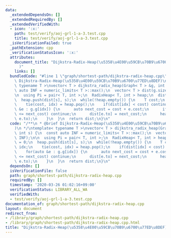 ```yaml
---
data:
  _extendedDependsOn: []
  _extendedRequiredBy: []
  _extendedVerifiedWith:
  - icon: ':x:'
    path: test/verify/aoj-grl-1-a-3.test.cpp
    title: test/verify/aoj-grl-1-a-3.test.cpp
  _isVerificationFailed: true
  _pathExtension: cpp
  _verificationStatusIcon: ':x:'
  attributes:
    document_title: "Dijkstra-Radix-Heap(\u5358\u4E00\u59CB\u70B9\u6700\u77ED\u8DEF\
      )"
    links: []
  bundledCode: "#line 1 \"graph/shortest-path/dijkstra-radix-heap.cpp\"\n/**\n * @brief\
    \ Dijkstra-Radix-Heap(\u5358\u4E00\u59CB\u70B9\u6700\u77ED\u8DEF)\n */\ntemplate<\
    \ typename T >\nvector< T > dijkstra_radix_heap(Graph< T > &g, int s) {\n  const\
    \ auto INF = numeric_limits< T >::max();\n  vector< T > dist(g.size(), INF);\n\
    \n  using Pi = pair< T, int >;\n  RadixHeap< T, int > heap;\n  dist[s] = 0;\n\
    \  heap.push(dist[s], s);\n  while(!heap.empty()) {\n    T cost;\n    int idx;\n\
    \    tie(cost, idx) = heap.pop();\n    if(dist[idx] < cost) continue;\n    for(auto\
    \ &e : g.g[idx]) {\n      auto next_cost = cost + e.cost;\n      if(dist[e.to]\
    \ <= next_cost) continue;\n      dist[e.to] = next_cost;\n      heap.push(dist[e.to],\
    \ e.to);\n    }\n  }\n  return dist;\n}\n"
  code: "/**\n * @brief Dijkstra-Radix-Heap(\u5358\u4E00\u59CB\u70B9\u6700\u77ED\u8DEF\
    )\n */\ntemplate< typename T >\nvector< T > dijkstra_radix_heap(Graph< T > &g,\
    \ int s) {\n  const auto INF = numeric_limits< T >::max();\n  vector< T > dist(g.size(),\
    \ INF);\n\n  using Pi = pair< T, int >;\n  RadixHeap< T, int > heap;\n  dist[s]\
    \ = 0;\n  heap.push(dist[s], s);\n  while(!heap.empty()) {\n    T cost;\n    int\
    \ idx;\n    tie(cost, idx) = heap.pop();\n    if(dist[idx] < cost) continue;\n\
    \    for(auto &e : g.g[idx]) {\n      auto next_cost = cost + e.cost;\n      if(dist[e.to]\
    \ <= next_cost) continue;\n      dist[e.to] = next_cost;\n      heap.push(dist[e.to],\
    \ e.to);\n    }\n  }\n  return dist;\n}\n"
  dependsOn: []
  isVerificationFile: false
  path: graph/shortest-path/dijkstra-radix-heap.cpp
  requiredBy: []
  timestamp: '2020-03-26 01:02:16+09:00'
  verificationStatus: LIBRARY_ALL_WA
  verifiedWith:
  - test/verify/aoj-grl-1-a-3.test.cpp
documentation_of: graph/shortest-path/dijkstra-radix-heap.cpp
layout: document
redirect_from:
- /library/graph/shortest-path/dijkstra-radix-heap.cpp
- /library/graph/shortest-path/dijkstra-radix-heap.cpp.html
title: "Dijkstra-Radix-Heap(\u5358\u4E00\u59CB\u70B9\u6700\u77ED\u8DEF)"
---
```

